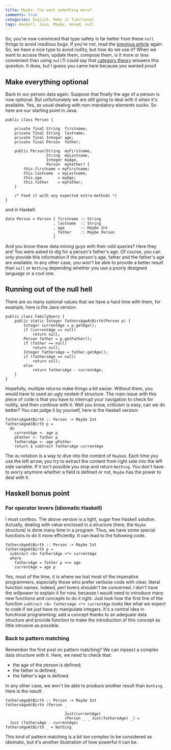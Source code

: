 ```yaml
---
title: Maybe: You want something more?
comments: true
categories: English, Make it functional
tags: Haskell, Java, Maybe, monad, null
---
```


So, you're now convinced that type safety is far better from these `null` things
to avoid insidious bugs. If you're not, read the [previous article][maybe1]
again. So, we have a nice type to avoid nullity, but how do we use it? When we
want to access them, update them, compose them, is it more or less convenient
than using `null`?I could say that [category theory][category] answers this
question. It does, but I guess you came here because you wanted proof.

## Make everything optional

Back to our person data again. Suppose that finally the age of a person is now
optional. But unfortunately we are still going to deal with it when it's
available. Yes, as usual dealing with non-mandatory elements sucks. So here are
our starting point in Java:

~~~~ {.java}
public class Person {

    private final String  firstname;
    private final String  lastname;
    private final Integer age;
    private final Person  father;

    public Person(String  myFirstname,
                  String  myLastname, 
                  Integer myAge,
                  Person  myFather) {
        this.firstname = myFirstname;
        this.lastname  = myLastname;
        this.age       = myAge;
        this.father    = myFather;
    }

    /* Feed it with any expected extra-methods */
}
~~~~

and in Haskell:

~~~~ {.haskell}
data Person = Person { firstname :: String
                     , lastname  :: String
                     , age       :: Maybe Int
                     , father    :: Maybe Person
                     }
~~~~

And you know these data mining guys with their odd queries? Here they are! You
were asked to dig for a person's father's age. Of course, you can only provide
this information if the person's age, father and the father's age are available.
In any other case, you won't be able to provide a better result than `null` or
`Nothing` depending whether you use a poorly designed language or a cool one.

## Running out of the null hell

There are so many optional values that we have a hard time with them, for
example, here is the Java version:

~~~~ {.java}
public class FamilyQuery {
    public static Integer fathersAgeAtBirth(Person p) {
        Integer currentAge = p.getAge();
        if (currentAge == null)
            return null;
        Person father = p.getFather();
        if (father == null)
            return null;
        Integer fathersAge = father.getAge();
        if (fathersAge == null)
            return null;
        else
            return fathersAge - currentAge;
    }
}
~~~~

Hopefully, multiple returns make things a bit easier. Without them, you would
have to used an ugly nested-if structure. The main issue with this
piece of code is that you have to interrupt your navigation to check for
nullity, and then continue with it. Well you know, criticism is easy, can we do
better? You can judge it by yourself, here is the Haskell version:

~~~~ {.haskell}
fathersAgeAtBirth :: Person -> Maybe Int
fathersAgeAtBirth p =
  do
    currentAge <- age p
    pFather <- father p
    fathersAge <- age pFather
    return $ subtract fathersAge currentAge
~~~~

The `do` notation is a way to dive into the content of `Maybe`s. Each time you
use the left arrow, you try to extract the content from right side into the left
side variable. If it isn't possible you stop and return `Nothing`. You don't have
to worry anymore whether a field is defined or not, `Maybe` has the power to
deal with it.

## Haskell bonus point

### For operator lovers (idiomatic Haskell)

I must confess. The above version is a light, sugar free Haskell solution.
Actually, dealing with value enclosed in a structure (here, the `Maybe`
structure) is done many time in a program. Thus, we have some special functions
to do it more efficiently. It can lead to the following code.

~~~~ {.haskell}
fathersAgeAtBirth :: Person -> Maybe Int
fathersAgeAtBirth p =
  subtract <$> fathersAge <*> currentAge
  where
    fathersAge = father p >>= age
    currentAge = age p
~~~~

Yes, most of the time, it is where we lost most of the imperative programmers,
especially those who prefer verbose code with clear, literal function names.
Indeed, perl lovers shouldn't be concerned. I don't have the willpower to explain
it for now, because I would need to introduce many new functions and concepts to do
it right. Just look how the first line of the function `subtract <$> fathersAge
<*> currentAge` looks like what we expect to code if we just have to manipulate
integers. It's a central idea in functional programming: add a concept thanks to
an adequate data structure and provide function to make the introduction of this
concept as little intrusive as possible.

### Back to pattern matching

Remember the first post on pattern matching? We can inpsect a complex data
structure with it. Here, we need to check that:

- the age of the person is defined;
- the father is defined;
- the father's age is defined.

In any other case, we won't be able to produce another result than `Nothing`.
Here is the result:

~~~~ {.haskell}
fathersAgeAtBirth :: Person -> Maybe Int
fathersAgeAtBirth (Person _ 
                          _ 
                          Just(currentAge) 
                          (Person _ _ Just(fathersAge) _) =
  Just (fathersAge - currentAge)
fathersAgeAtBirth _ = Nothing
~~~~

This kind of pattern matching is a bit too complex to be considered as
idiomatic, but it's another illustration of how powerful it can be.

[maybe1]: </English/Make%20it%20functional/2012/10/10/nothing-just-call-me-maybe/>
  "Nothing, Just, call me Maybe (on this blog)"

[category]: <http://en.wikipedia.org/wiki/Category_theory>
  "Please, if you don\'t want to bother with theory, don't click"
